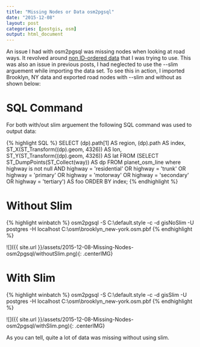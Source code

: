 ```yaml
---
title: "Missing Nodes or Data osm2pgsql"
date: "2015-12-08"
layout: post
categories: [postgis, osm]
output: html_document
---
```


An issue I had with osm2pgsql was missing nodes when looking at road ways.  It revolved around [non ID-ordered data](https://github.com/openstreetmap/osm2pgsql/issues/151) that I was trying to use.  This was also an issue in previous posts, I had neglected to use the --slim arguement while importing the data set.  To see this in action, I imported Brooklyn, NY data and exported road nodes with --slim and without as shown below:

# SQL Command

For both with/out slim arguement the following SQL command was used to output data:

{% highlight SQL %}
SELECT (dp).path[1] AS region, (dp).path AS index, ST_X(ST_Transform((dp).geom, 4326)) AS lon, ST_Y(ST_Transform((dp).geom, 4326)) AS lat
FROM (SELECT ST_DumpPoints(ST_Collect(way)) AS dp 
FROM planet_osm_line where highway is not null AND 
highway = 'residential' OR highway = 'trunk' OR highway = 'primary' OR highway = 'motorway' OR highway = 'secondary' OR highway = 'tertiary') AS foo
ORDER BY index;
{% endhighlight %}

# Without Slim

{% highlight winbatch %}
osm2pgsql -S C:\default.style -c -d gisNoSlim -U postgres -H localhost C:\osm\brooklyn_new-york.osm.pbf
{% endhighlight %}

![]({{ site.url }}/assets/2015-12-08-Missing-Nodes-osm2pgsql/withoutSlim.png){: .centerIMG}

# With Slim

{% highlight winbatch %}
osm2pgsql -S C:\default.style -c -d gisSlim -U postgres -H localhost C:\osm\brooklyn_new-york.osm.pbf
{% endhighlight %}

![]({{ site.url }}/assets/2015-12-08-Missing-Nodes-osm2pgsql/withSlim.png){: .centerIMG}

As you can tell, quite a lot of data was missing without using slim.